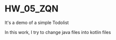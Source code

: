 # HW_05_ZQN

It's a demo of a simple Todolist

In this work, I try to change java files into kotlin files



